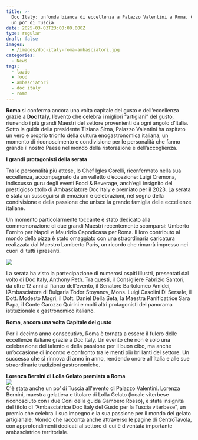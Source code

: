 ```yaml
---
title: >-
  Doc Italy: un'onda bianca di eccellenza a Palazzo Valentini a Roma. Con anche
  un po' di Tuscia
date: 2025-03-03T23:00:00.000Z
type: regular
draft: false
images:
  - /images/doc-italy-roma-ambasciatori.jpg
categories:
  - News
tags:
  - lazio
  - food
  - ambasciatori
  - doc italy
  - roma
---
```


**Roma** si conferma ancora una volta capitale del gusto e dell’eccellenza grazie a **Doc Italy**, l’evento che celebra i migliori “artigiani” del gusto, riunendo i più grandi Maestri del settore provenienti da ogni angolo d’Italia. Sotto la guida della presidente Tiziana Sirna, Palazzo Valentini ha ospitato un vero e proprio trionfo della cultura enogastronomica italiana, un momento di riconoscimento e condivisione per le personalità che fanno grande il nostro Paese nel mondo della ristorazione e dell’accoglienza.

**I grandi protagonisti della serata**

Tra le personalità più attese, lo Chef Igles Corelli, riconfermato nella sua eccellenza, accompagnato da un valletto d’eccezione: Luigi Cremona, indiscusso guru degli eventi Food & Beverage, anch’egli insignito del prestigioso titolo di Ambasciatore Doc Italy e premiato per il 2023. La serata è stata un susseguirsi di emozioni e celebrazioni, nel segno della condivisione e della passione che unisce la grande famiglia delle eccellenze italiane.

Un momento particolarmente toccante è stato dedicato alla commemorazione di due grandi Maestri recentemente scomparsi: Umberto Fornito per Napoli e Maurizio Capodicasa per Roma. Il loro contributo al mondo della pizza è stato omaggiato con una straordinaria caricatura realizzata dal Maestro Lamberto Paris, un ricordo che rimarrà impresso nei cuori di tutti i presenti.

![](</images/Marco Aquilani  Fotografo Food and Beverage 2.png>)

La serata ha visto la partecipazione di numerosi ospiti illustri, presentati dal volto di Doc Italy, Anthony Peth. Tra questi, il Consigliere Fabrizio Santori, da oltre 12 anni al fianco dell’evento, il Senatore Bartolomeo Amidei, l’Ambasciatore di Bulgaria Todor Stoyanov, Mons. Luigi Casolini Di Sersale, il Dott. Modesto Magri, il Dott. Daniel Della Seta, la Maestra Panificatrice Sara Papa, il Conte Garozzo Quirini e molti altri protagonisti del panorama istituzionale e gastronomico italiano.

**Roma, ancora una volta Capitale del gusto**

Per il decimo anno consecutivo, Roma è tornata a essere il fulcro delle eccellenze italiane grazie a Doc Italy. Un evento che non è solo una celebrazione del talento e della passione per il buon cibo, ma anche un’occasione di incontro e confronto tra le menti più brillanti del settore. Un successo che si rinnova di anno in anno, rendendo onore all’Italia e alle sue straordinarie tradizioni gastronomiche.

**Lorenza Bernini di Lolla Gelato premiata a Roma**\
![](/images/lolla-gelato-viterbo.jpg)\
C'è stata anche un po' di Tuscia all'evento di Palazzo Valentini. Lorenza Bernini, maestra gelatiera e titolare di Lolla Gelato (locale viterbese riconosciuto con i due Coni della guida Gambero Rosso), è stata insignita del titolo di “Ambasciatrice Doc Italy del Gusto per la Tuscia viterbese”, un premio che celebra il suo impegno e la sua passione per il mondo del gelato artigianale. Mondo che racconta anche attraverso le pagine di CentroTavola, con approfondimenti dedicati al settore di cui è diventata importante ambasciatrice territoriale.
